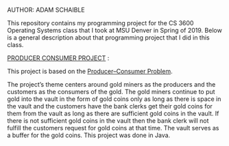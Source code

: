 AUTHOR: ADAM SCHAIBLE

This repository contains my programming project for the CS 3600 Operating Systems class that I took at MSU Denver in Spring of 2019. Below is a general description about that programming project that I did in this class. 

[PRODUCER CONSUMER PROJECT](https://github.com/AdamSchaible/MSU_Denver/tree/master/CS%203600%20Operating%20Systems%20(Spring%202019)) :

This project is based on the [Producer–Consumer Problem](https://en.wikipedia.org/wiki/Producer%E2%80%93consumer_problem).
 
The project’s theme centers around gold miners as the producers and the customers as the consumers of the gold. The gold miners continue to put gold into the vault in the form of gold coins only as long as there is space in the vault and the customers have the bank clerks get their gold coins for them from the vault as long as there are sufficient gold coins in the vault. If there is not sufficient gold coins in the vault then the bank clerk will not fulfill the customers request for gold coins at that time. The vault serves as a buffer for the gold coins. This project was done in Java.